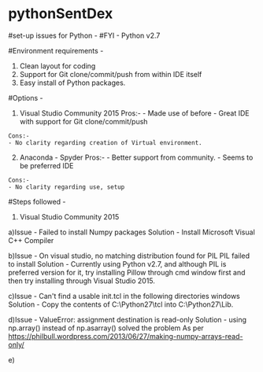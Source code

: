 # pythonSentDex

#set-up issues for Python - 
#FYI - Python v2.7

#Environment requirements - 
  1. Clean layout for coding
  2. Support for Git clone/commit/push from within IDE itself
  3. Easy install of Python packages.
  
#Options - 
  1. Visual Studio Community 2015
    Pros:- 
    - Made use of before
    - Great IDE with support for Git clone/commit/push
    
    Cons:-
    - No clarity regarding creation of Virtual environment.
    
  2. Anaconda - Spyder
    Pros:-
    - Better support from community.
    - Seems to be preferred IDE
    
    Cons:-
    - No clarity regarding use, setup
    
    
#Steps followed - 
1. Visual Studio Community 2015

  a)Issue - Failed to install Numpy packages
    Solution - Install Microsoft Visual C++ Compiler
    
  b)Issue - On visual studio, no matching distribution found for PIL PIL failed to install 
    Solution - Currently using Python v2.7, and although PIL is preferred version for it, try installing Pillow through cmd window first and then try installing through Visual Studio 2015.
                
  c)Issue - Can't find a usable init.tcl in the following directories windows     
  Solution - Copy the contents of C:\Python27\tcl into C:\Python27\Lib.
  
  d)Issue - ValueError: assignment destination is read-only
  Solution - using np.array() instead of np.asarray() solved the problem
  As per https://philbull.wordpress.com/2013/06/27/making-numpy-arrays-read-only/
  
  e)
  
